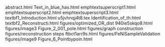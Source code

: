 abstract.html
Text_in_blue_has.html
emphtextsuperscript1.html
emphtextsuperscript2.html
emphtextsuperscript3.html
textbf1_Introduction.html
u5jvhnqj4t8.tex
Identification_of_th.html
textbf2_Reconstructi.html
figures/optimized_OR_dist
940ie5skqo8.html
figures/image3
Figure_2_001_pole.html
figures/graph construction
figures/reconstruction steps
ftbct1arr9s.html
figures/FeNiSampleValidation
figures/image9
Figure_6_Pointbypoin.html